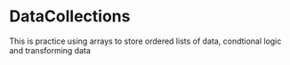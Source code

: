 # DataCollections

This is practice using arrays to store ordered lists of data, condtional logic and transforming data
